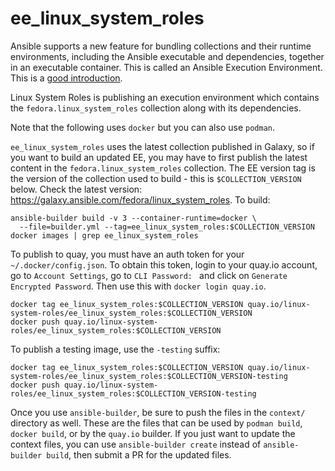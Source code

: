 # ee_linux_system_roles

Ansible supports a new feature for bundling collections and their runtime
environments, including the Ansible executable and dependencies, together in an
executable container.  This is called an Ansible Execution Environment.  This is
a [good introduction](https://www.ansible.com/blog/introduction-to-ansible-builder).

Linux System Roles is publishing an execution environment which contains the
`fedora.linux_system_roles` collection along with its dependencies.

Note that the following uses `docker` but you can also use `podman`.

`ee_linux_system_roles` uses the latest collection published in Galaxy, so if
you want to build an updated EE, you may have to first publish the latest
content in the `fedora.linux_system_roles` collection.  The EE version tag is
the version of the collection used to build - this is `$COLLECTION_VERSION`
below.  Check the latest version:
https://galaxy.ansible.com/fedora/linux_system_roles.  To build:
```
ansible-builder build -v 3 --container-runtime=docker \
  --file=builder.yml --tag=ee_linux_system_roles:$COLLECTION_VERSION
docker images | grep ee_linux_system_roles
```
To publish to quay, you must have an auth token for your
`~/.docker/config.json`.  To obtain this token, login to your quay.io account,
go to `Account Settings`, go to `CLI Password: ` and click on `Generate
Encrypted Password`. Then use this with `docker login quay.io`.
```
docker tag ee_linux_system_roles:$COLLECTION_VERSION quay.io/linux-system-roles/ee_linux_system_roles:$COLLECTION_VERSION 
docker push quay.io/linux-system-roles/ee_linux_system_roles:$COLLECTION_VERSION
```
To publish a testing image, use the `-testing` suffix:
```
docker tag ee_linux_system_roles:$COLLECTION_VERSION quay.io/linux-system-roles/ee_linux_system_roles:$COLLECTION_VERSION-testing
docker push quay.io/linux-system-roles/ee_linux_system_roles:$COLLECTION_VERSION-testing
```
Once you use `ansible-builder`, be sure to push the files in the `context/`
directory as well.  These are the files that can be used by `podman build`,
`docker build`, or by the `quay.io` builder. If you just want to update the
context files, you can use `ansible-builder create` instead of `ansible-builder
build`, then submit a PR for the updated files.
